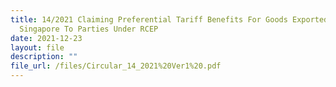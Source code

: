 ```yaml
---
title: 14/2021 Claiming Preferential Tariff Benefits For Goods Exported From
  Singapore To Parties Under RCEP
date: 2021-12-23
layout: file
description: ""
file_url: /files/Circular_14_2021%20Ver1%20.pdf
---
```


